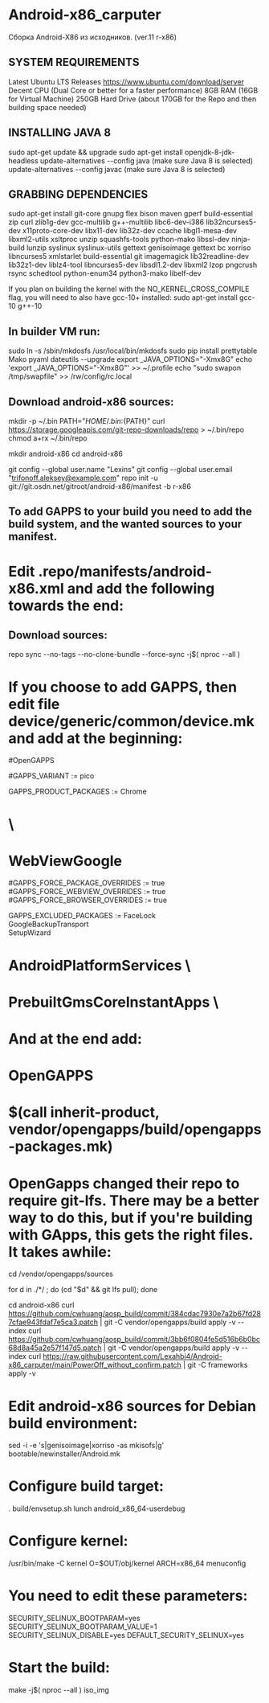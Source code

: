 # Android-x86_carputer
Сборка Android-X86 из исходников. (ver.11 r-x86)

SYSTEM REQUIREMENTS
-------------------
Latest Ubuntu LTS Releases https://www.ubuntu.com/download/server
Decent CPU (Dual Core or better for a faster performance)
8GB RAM (16GB for Virtual Machine)
250GB Hard Drive (about 170GB for the Repo and then building space needed)

INSTALLING JAVA 8
-----------------
sudo apt-get update && upgrade
sudo apt-get install openjdk-8-jdk-headless
update-alternatives --config java (make sure Java 8 is selected)
update-alternatives --config javac (make sure Java 8 is selected)

GRABBING DEPENDENCIES
---------------------
sudo apt-get install git-core gnupg flex bison maven gperf build-essential zip curl zlib1g-dev gcc-multilib g++-multilib libc6-dev-i386  lib32ncurses5-dev x11proto-core-dev libx11-dev lib32z-dev ccache libgl1-mesa-dev libxml2-utils xsltproc unzip squashfs-tools python-mako libssl-dev ninja-build lunzip syslinux syslinux-utils gettext genisoimage gettext bc xorriso libncurses5 xmlstarlet build-essential git imagemagick lib32readline-dev lib32z1-dev liblz4-tool libncurses5-dev libsdl1.2-dev libxml2 lzop pngcrush rsync schedtool python-enum34 python3-mako libelf-dev 

If you plan on building the kernel with the NO_KERNEL_CROSS_COMPILE flag, you will need to also have gcc-10+ installed:
sudo apt-get install gcc-10 g++-10

In builder VM run:
------------------
sudo ln -s /sbin/mkdosfs /usr/local/bin/mkdosfs
sudo pip install prettytable Mako pyaml dateutils --upgrade
export _JAVA_OPTIONS="-Xmx8G"
echo 'export _JAVA_OPTIONS="-Xmx8G"' >> ~/.profile
echo "sudo swapon /tmp/swapfile" >> /rw/config/rc.local

Download android-x86 sources:
-----------------------------
mkdir -p ~/.bin
PATH="${HOME}/.bin:${PATH}"
curl https://storage.googleapis.com/git-repo-downloads/repo > ~/.bin/repo
chmod a+rx ~/.bin/repo

mkdir android-x86
cd android-x86

git config --global user.name "Lexins"
git config --global user.email "trifonoff.aleksey@example.com"
repo init -u git://git.osdn.net/gitroot/android-x86/manifest -b r-x86

To add GAPPS to your build you need to add the build system, and the wanted sources to your manifest.
-----------------------------------------------------------------------------------------------------
# Edit .repo/manifests/android-x86.xml and add the following towards the end:
<remote name="opengapps" fetch="https://github.com/opengapps/"  />
<remote name="opengapps-gitlab" fetch="https://gitlab.opengapps.org/opengapps/"  />

<project path="vendor/opengapps/build" name="aosp_build" revision="master" remote="opengapps" />
<project path="vendor/opengapps/sources/all" name="all" clone-depth="1" revision="master" remote="opengapps-gitlab" />

<!-- arm64 depends on arm -->
<!--project path="vendor/opengapps/sources/arm" name="arm" clone-depth="1" revision="master" remote="opengapps-gitlab" />
<project path="vendor/opengapps/sources/arm64" name="arm64" clone-depth="1" revision="master" remote="opengapps-gitlab" /-->

<project path="vendor/opengapps/sources/x86" name="x86" clone-depth="1" revision="master" remote="opengapps-gitlab" />
<project path="vendor/opengapps/sources/x86_64" name="x86_64" clone-depth="1" revision="master" remote="opengapps-gitlab" />

Download sources:
-----------------
repo sync --no-tags --no-clone-bundle --force-sync -j$( nproc --all )

# If you choose to add GAPPS, then edit file device/generic/common/device.mk and add at the beginning:
#OpenGAPPS

#GAPPS_VARIANT := pico

GAPPS_PRODUCT_PACKAGES := Chrome
# \
#    WebViewGoogle

#GAPPS_FORCE_PACKAGE_OVERRIDES := true
#GAPPS_FORCE_WEBVIEW_OVERRIDES := true
#GAPPS_FORCE_BROWSER_OVERRIDES := true

GAPPS_EXCLUDED_PACKAGES := FaceLock \
    GoogleBackupTransport \
    SetupWizard
#    AndroidPlatformServices \
#    PrebuiltGmsCoreInstantApps \


# And at the end add:
# OpenGAPPS
# $(call inherit-product, vendor/opengapps/build/opengapps-packages.mk)

# OpenGapps changed their repo to require git-lfs. There may be a better way to do this, but if you're building with GApps, this gets the right files. It takes awhile:

cd /vendor/opengapps/sources

for d in ./*/ ; do (cd "$d" && git lfs pull); done

cd android-x86
curl https://github.com/cwhuang/aosp_build/commit/384cdac7930e7a2b67fd287cfae943fdaf7e5ca3.patch | git -C vendor/opengapps/build apply -v --index
curl https://github.com/cwhuang/aosp_build/commit/3bb6f0804fe5d516b6b0bc68d8a45a2e57f147d5.patch | git -C vendor/opengapps/build apply -v --index
curl https://raw.githubusercontent.com/Lexahbi4/Android-x86_carputer/main/PowerOff_without_confirm.patch | git -C frameworks apply -v

# Edit android-x86 sources for Debian build environment:
sed -i -e 's|genisoimage|xorriso -as mkisofs|g' bootable/newinstaller/Android.mk


# Configure build target:
. build/envsetup.sh
lunch android_x86_64-userdebug


# Configure kernel:
/usr/bin/make -C kernel O=$OUT/obj/kernel ARCH=x86_64 menuconfig

# You need to edit these parameters:
SECURITY_SELINUX_BOOTPARAM=yes
SECURITY_SELINUX_BOOTPARAM_VALUE=1
SECURITY_SELINUX_DISABLE=yes
DEFAULT_SECURITY_SELINUX=yes

# Start the build:
make -j$( nproc --all ) iso_img
